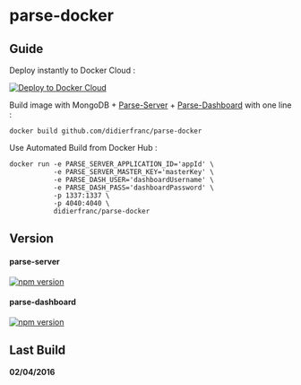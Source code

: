 # parse-docker

## Guide

Deploy instantly to Docker Cloud :

[![Deploy to Docker Cloud](https://files.cloud.docker.com/images/deploy-to-dockercloud.svg)](https://cloud.docker.com/stack/deploy/)


Build image with MongoDB + [Parse-Server](https://github.com/ParsePlatform/parse-server/) + [Parse-Dashboard](https://github.com/ParsePlatform/parse-dashboard/) with one line :
```
docker build github.com/didierfranc/parse-docker
```

Use Automated Build from Docker Hub :

```
docker run -e PARSE_SERVER_APPLICATION_ID='appId' \
           -e PARSE_SERVER_MASTER_KEY='masterKey' \
           -e PARSE_DASH_USER='dashboardUsername' \
           -e PARSE_DASH_PASS='dashboardPassword' \
           -p 1337:1337 \
           -p 4040:4040 \
           didierfranc/parse-docker
```

## Version

#### parse-server 
[![npm version](https://img.shields.io/npm/v/parse-server.svg?style=flat)](https://www.npmjs.com/package/parse-server)  
  
#### parse-dashboard 
[![npm version](https://img.shields.io/npm/v/parse-dashboard.svg?style=flat)](https://www.npmjs.com/package/parse-dashboard)

## Last Build

**02/04/2016**
